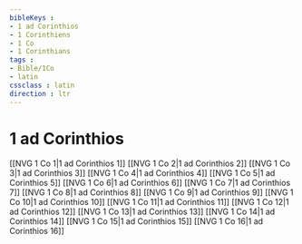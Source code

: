 ```yaml
---
bibleKeys : 
- 1 ad Corinthios
- 1 Corinthiens
- 1 Co
- 1 Corinthians
tags : 
- Bible/1Co
- latin
cssclass : latin
direction : ltr
---
```


# 1 ad Corinthios

[[NVG 1 Co 1|1 ad Corinthios 1]]
[[NVG 1 Co 2|1 ad Corinthios 2]]
[[NVG 1 Co 3|1 ad Corinthios 3]]
[[NVG 1 Co 4|1 ad Corinthios 4]]
[[NVG 1 Co 5|1 ad Corinthios 5]]
[[NVG 1 Co 6|1 ad Corinthios 6]]
[[NVG 1 Co 7|1 ad Corinthios 7]]
[[NVG 1 Co 8|1 ad Corinthios 8]]
[[NVG 1 Co 9|1 ad Corinthios 9]]
[[NVG 1 Co 10|1 ad Corinthios 10]]
[[NVG 1 Co 11|1 ad Corinthios 11]]
[[NVG 1 Co 12|1 ad Corinthios 12]]
[[NVG 1 Co 13|1 ad Corinthios 13]]
[[NVG 1 Co 14|1 ad Corinthios 14]]
[[NVG 1 Co 15|1 ad Corinthios 15]]
[[NVG 1 Co 16|1 ad Corinthios 16]]
